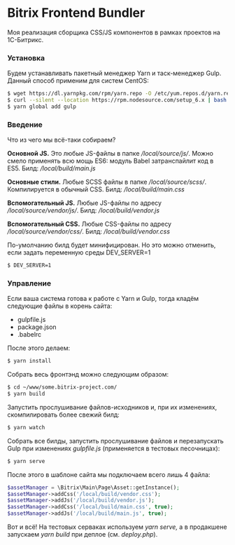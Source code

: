 # Bitrix Frontend Bundler

Моя реализация сборщика CSS/JS компонентов в рамках проектов на 1С-Битрикс.

### Установка

Будем устанавливать пакетный менеджер Yarn и таск-менеджер Gulp.
Данный способ применим для систем CentOS:

```bash
$ wget https://dl.yarnpkg.com/rpm/yarn.repo -O /etc/yum.repos.d/yarn.repo
$ curl --silent --location https://rpm.nodesource.com/setup_6.x | bash - && yum install -y yarn
$ yarn global add gulp

```

### Введение

Что из чего мы всё-таки собираем?

**Основной JS.** Это любые JS-файлы в папке _/local/source/js/_.
Можно смело применять всю мощь ES6: модуль
Babel затранспайлит код в ES5. Билд: _/local/build/main.js_

**Основные стили.** Любые SCSS файлы в папке _/local/source/scss/_.
Компилируется в обычный CSS. Билд: _/local/build/main.css_


**Вспомогательный JS.** Любые JS-файлы по адресу _/local/source/vendor/js/_.
Билд: _/local/build/vendor.js_

**Вспомогательный CSS.** Любые CSS-файлы по адресу _/local/source/vendor/css/_.
Билд: _/local/build/vendor.css_

По-умолчанию билд будет минифицирован. Но это можно отменить, если задать переменную среды DEV_SERVER=1

```bash
$ DEV_SERVER=1
```

### Управление

Если ваша система готова к работе с Yarn и Gulp, тогда кладём следующие файлы в корень сайта:
* gulpfile.js
* package.json
* .babelrc

После этого делаем:
```bash
$ yarn install
```

Собрать весь фронтэнд можно следующим образом:
```bash
$ cd ~/www/some.bitrix-project.com/
$ yarn build
```

Запустить прослушивание файлов-исходников и, при их изменениях, скомпилировать более свежий билд:
```bash
$ yarn watch
```

Собрать все билды, запустить прослушивание файлов и перезапускать Gulp при изменениях _gulpfile.js_ (применяется в тестовых песочницах):

```bash
$ yarn serve
```

После этого в шаблоне сайта мы подключаем всего лишь 4 файла:
```php
$assetManager = \Bitrix\Main\Page\Asset::getInstance();
$assetManager->addCss('/local/build/vendor.css');
$assetManager->addJs('/local/build/vendor.js');
$assetManager->addCss('/local/build/main.css', true);
$assetManager->addJs('/local/build/main.js', true);
```

Вот и всё! На тестовых серваках используем _yarn serve,_ а в продакшене запускаем _yarn build_ при деплое (см. _deploy.php_).